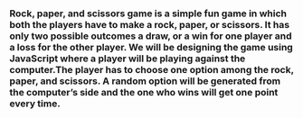 <h3>
Rock, paper, and scissors game is a simple fun game in which both the players have to make a rock, paper, or scissors. It has only two possible outcomes a draw, or a win for one player and a loss for the other player. We will be designing the game using JavaScript where a player will be playing against the computer.The player has to choose one option among the rock, paper, and scissors. A random option will be generated from the computer’s side and the one who wins will get one point every time.
</h3>
